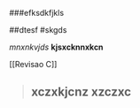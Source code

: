 ###efksdkfjkls

##dtesf
#skgds

*mnxnkvjds*
**kjsxcknnxkcn**

[[Revisao C]]

>xczxkjcnz
>xzczxc
>--
	